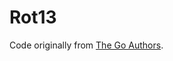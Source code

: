 # Rot13

Code originally from [The Go Authors](https://go.googlesource.com/tour/+/release-branch.go1.2/solutions/rot13.go).